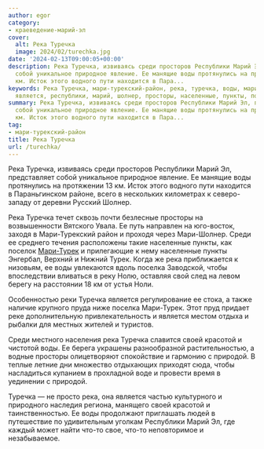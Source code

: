 ```yaml
---
author: egor
category:
- краеведение-марий-эл
cover:
  alt: Река Туречка
  image: 2024/02/turechka.jpg
date: '2024-02-13T09:00:05+00:00'
description: Река Туречка, извиваясь среди просторов Республики Марий Эл, представляет
  собой уникальное природное явление. Ее манящие воды протянулись на протяжении 13
  км. Исток этого водного пути находится в Пара...
keywords: Река Туречка, мари-турекский-район, река, туречка, воды, мари, среди, турек,
  является, республики, марий, шолнер, просторы, населенные, пункты, поселка, своей
summary: Река Туречка, извиваясь среди просторов Республики Марий Эл, представляет
  собой уникальное природное явление. Ее манящие воды протянулись на протяжении 13
  км. Исток этого водного пути находится в Пара...
tag:
- мари-турекский-район
title: Река Туречка
url: /turechka/
---
```


Река Туречка, извиваясь среди просторов Республики Марий Эл, представляет собой уникальное природное явление. Ее манящие воды протянулись на протяжении 13 км. Исток этого водного пути находится в Параньгинском районе, всего в нескольких километрах к северо-западу от деревни Русский Шолнер.

Река Туречка течет сквозь почти безлесные просторы на возвышенности Вятского Увала. Ее путь направлен на юго-восток, заходя в Мари-Турекский район и проходя через Мари-Шолнер. Среди ее среднего течения расположены такие населенные пункты, как поселок [Мари-Турек](/sovetskie-otkrytki/) и прилегающие к нему населенные пункты Энгербал, Верхний и Нижний Турек. Когда же река приближается к низовьям, ее воды увлекаются вдоль поселка Заводской, чтобы впоследствии вливаться в реку Нолю, оставляя свой след на левом берегу на расстоянии 18 км от устья Ноли.

Особенностью реки Туречка является регулирование ее стока, а также наличие крупного пруда ниже поселка Мари-Турек. Этот пруд придает реке дополнительную привлекательность и является местом отдыха и рыбалки для местных жителей и туристов.

Среди местного населения река Туречка славится своей красотой и чистотой воды. Ее берега украшены разнообразной растительностью, а водные просторы олицетворяют спокойствие и гармонию с природой. В теплые летние дни множество отдыхающих приходят сюда, чтобы насладиться купанием в прохладной воде и провести время в уединении с природой.

Туречка — не просто река, она является частью культурного и природного наследия региона, манящего своей красотой и таинственностью. Ее воды продолжают приглашать людей в путешествие по удивительным уголкам Республики Марий Эл, где каждый может найти что-то свое, что-то неповторимое и незабываемое.